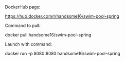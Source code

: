 DockerHub page:

https://hub.docker.com/r/handsome16/swim-pool-spring

Command to pull:

docker pull handsome16/swim-pool-spring

Launch with command:

docker run -p 8080:8080 handsome16/swim-pool-spring